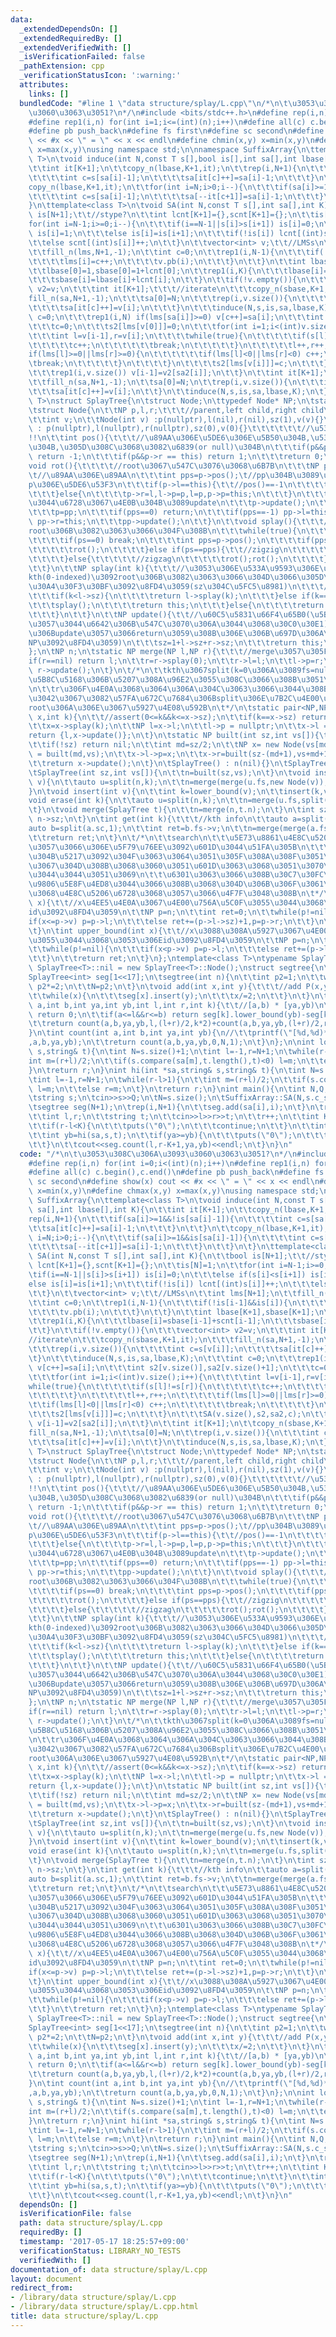 ```yaml
---
data:
  _extendedDependsOn: []
  _extendedRequiredBy: []
  _extendedVerifiedWith: []
  _isVerificationFailed: false
  _pathExtension: cpp
  _verificationStatusIcon: ':warning:'
  attributes:
    links: []
  bundledCode: "#line 1 \"data structure/splay/L.cpp\"\n/*\n\t\u3053\u308C\u306A\u3093\
    \u3060\u3063\u3051?\n*/\n#include <bits/stdc++.h>\n#define rep(i,n) for(int i=0;i<(int)(n);i++)\n\
    #define rep1(i,n) for(int i=1;i<=(int)(n);i++)\n#define all(c) c.begin(),c.end()\n\
    #define pb push_back\n#define fs first\n#define sc second\n#define show(x) cout\
    \ << #x << \" = \" << x << endl\n#define chmin(x,y) x=min(x,y)\n#define chmax(x,y)\
    \ x=max(x,y)\nusing namespace std;\n\nnamespace SuffixArray{\n\ttemplate<class\
    \ T>\n\tvoid induce(int N,const T s[],bool is[],int sa[],int lbase[],int K){\n\
    \t\tint it[K+1];\n\t\tcopy_n(lbase,K+1,it);\n\t\trep(i,N+1){\n\t\t\tif(sa[i]>=1&&!is[sa[i]-1]){\n\
    \t\t\t\tint c=s[sa[i]-1];\n\t\t\t\tsa[it[c]++]=sa[i]-1;\n\t\t\t}\n\t\t}\n\t\t\
    copy_n(lbase,K+1,it);\n\t\tfor(int i=N;i>0;i--){\n\t\t\tif(sa[i]>=1&&is[sa[i]-1]){\n\
    \t\t\t\tint c=s[sa[i]-1];\n\t\t\t\tsa[--it[c+1]]=sa[i]-1;\n\t\t\t}\n\t\t}\n\t\
    }\n\ttemplate<class T>\n\tvoid SA(int N,const T s[],int sa[],int K){\n\t\tbool\
    \ is[N+1];\t\t//stype?\n\t\tint lcnt[K+1]={},scnt[K+1]={};\n\t\tis[N]=1;\n\t\t\
    for(int i=N-1;i>=0;i--){\n\t\t\tif(i==N-1||s[i]>s[i+1]) is[i]=0;\n\t\t\telse if(s[i]<s[i+1])\
    \ is[i]=1;\n\t\t\telse is[i]=is[i+1];\n\t\t\tif(!is[i]) lcnt[(int)s[i]]++;\n\t\
    \t\telse scnt[(int)s[i]]++;\n\t\t}\n\t\tvector<int> v;\t\t//LMSs\n\t\tint lms[N+1];\n\
    \t\tfill_n(lms,N+1,-1);\n\t\tint c=0;\n\t\trep1(i,N-1){\n\t\t\tif(!is[i-1]&&is[i]){\n\
    \t\t\t\tlms[i]=c++;\n\t\t\t\tv.pb(i);\n\t\t\t}\n\t\t}\n\t\tint lbase[K+1],sbase[K+1];\n\
    \t\tlbase[0]=1,sbase[0]=1+lcnt[0];\n\t\trep1(i,K){\n\t\t\tlbase[i]=sbase[i-1]+scnt[i-1];\n\
    \t\t\tsbase[i]=lbase[i]+lcnt[i];\n\t\t}\n\t\tif(!v.empty()){\n\t\t\tvector<int>\
    \ v2=v;\n\t\t\tint it[K+1];\t\t\t//iterate\n\t\t\tcopy_n(sbase,K+1,it);\n\t\t\t\
    fill_n(sa,N+1,-1);\n\t\t\tsa[0]=N;\n\t\t\trep(i,v.size()){\n\t\t\t\tint c=s[v[i]];\n\
    \t\t\t\tsa[it[c]++]=v[i];\n\t\t\t}\n\t\t\tinduce(N,s,is,sa,lbase,K);\n\t\t\tint\
    \ c=0;\n\t\t\trep1(i,N) if(lms[sa[i]]>=0) v[c++]=sa[i];\n\t\t\tint s2[v.size()],sa2[v.size()+1];\n\
    \t\t\tc=0;\n\t\t\ts2[lms[v[0]]]=0;\n\t\t\tfor(int i=1;i<(int)v.size();i++){\n\t\
    \t\t\tint l=v[i-1],r=v[i];\n\t\t\t\twhile(true){\n\t\t\t\t\tif(s[l]!=s[r]){\n\t\
    \t\t\t\t\tc++;\n\t\t\t\t\t\tbreak;\n\t\t\t\t\t}\n\t\t\t\t\tl++,r++;\n\t\t\t\t\t\
    if(lms[l]>=0||lms[r]>=0){\n\t\t\t\t\t\tif(lms[l]<0||lms[r]<0) c++;\n\t\t\t\t\t\
    \tbreak;\n\t\t\t\t\t}\n\t\t\t\t}\n\t\t\t\ts2[lms[v[i]]]=c;\n\t\t\t}\n\t\t\tSA(v.size(),s2,sa2,c);\n\
    \t\t\trep1(i,v.size()) v[i-1]=v2[sa2[i]];\n\t\t}\n\t\tint it[K+1];\n\t\tcopy_n(sbase,K+1,it);\n\
    \t\tfill_n(sa,N+1,-1);\n\t\tsa[0]=N;\n\t\trep(i,v.size()){\n\t\t\tint c=s[v[i]];\n\
    \t\t\tsa[it[c]++]=v[i];\n\t\t}\n\t\tinduce(N,s,is,sa,lbase,K);\n\t}\n}\n\n\ntemplate<class\
    \ T>\nstruct SplayTree{\n\tstruct Node;\n\ttypedef Node* NP;\n\tstatic NP nil;\n\
    \tstruct Node{\n\t\tNP p,l,r;\t\t\t//parent,left child,right child\n\t\tint sz;\n\
    \t\tint v;\n\t\tNode(int v) :p(nullptr),l(nil),r(nil),sz(1),v(v){}\n\t\tNode()\
    \ : p(nullptr),l(nullptr),r(nullptr),sz(0),v(0){}\t\t\t\t\t\t//\u5358\u4F4D\u5143\
    !!\n\t\tint pos(){\t\t\t//\u89AA\u306E\u5DE6\u306E\u5B50\u304B,\u53F3\u306E\u5B50\
    \u304B,\u305D\u308C\u3068\u3082\u6839(or null)\u304B\n\t\t\tif(p&&p->l == this)\
    \ return -1;\n\t\t\tif(p&&p->r == this) return 1;\n\t\t\treturn 0;\n\t\t}\n\t\t\
    void rot(){\t\t\t\t//root\u3067\u547C\u3076\u3068\u6B7B\n\t\t\tNP pp=p->p;\t\t\
    \t//\u89AA\u306E\u89AA\n\t\t\tint pps=p->pos();\t//pp\u304B\u3089\u307F\u305F\
    p\u306E\u5DE6\u53F3\n\t\t\tif(p->l==this){\t\t//pos()==-1\n\t\t\t\tp->l=r,r->p=p,r=p,p->p=this;\n\
    \t\t\t}else{\n\t\t\t\tp->r=l,l->p=p,l=p,p->p=this;\n\t\t\t}\n\t\t\t//\u65B0\u3057\
    \u3044\u6728\u3067\u4E0B\u304B\u3089update\n\t\t\tp->update();\n\t\t\tupdate();\n\
    \t\t\tp=pp;\n\t\t\tif(pps==0) return;\n\t\t\tif(pps==-1) pp->l=this;\n\t\t\telse\
    \ pp->r=this;\n\t\t\tpp->update();\n\t\t}\n\t\tvoid splay(){\t\t\t//this\u3092\
    root\u306B\u3082\u3063\u3066\u304F\u308B\n\t\t\twhile(true){\n\t\t\t\tint ps=pos();\n\
    \t\t\t\tif(ps==0) break;\n\t\t\t\tint pps=p->pos();\n\t\t\t\tif(pps==0){\t\t//zig\n\
    \t\t\t\t\trot();\n\t\t\t\t}else if(ps==pps){\t\t//zigzig\n\t\t\t\t\tp->rot();rot();\n\
    \t\t\t\t}else{\t\t\t\t\t//zigzag\n\t\t\t\t\trot();rot();\n\t\t\t\t}\n\t\t\t}\n\
    \t\t}\n\t\tNP splay(int k){\t\t\t//\u3053\u306E\u533A\u9593\u306E\u5DE6\u304B\u3089\
    kth(0-indexed)\u3092root\u306B\u3082\u3063\u3066\u304D\u3066\u305D\u306E\u30DD\
    \u30A4\u30F3\u30BF\u3092\u8FD4\u3059(sz\u304C\u5FC5\u8981)\n\t\t\t//assert(0<=k&&k<sz);\n\
    \t\t\tif(k<l->sz){\n\t\t\t\treturn l->splay(k);\n\t\t\t}else if(k==l->sz){\n\t\
    \t\t\tsplay();\n\t\t\t\treturn this;\n\t\t\t}else{\n\t\t\t\treturn r->splay(k-(l->sz+1));\n\
    \t\t\t}\n\t\t}\n\t\tNP update(){\t\t//\u60C5\u5831\u66F4\u65B0(\u5B50\u304C\u6B63\
    \u3057\u3044\u6642\u306B\u547C\u3070\u306A\u3044\u3068\u30C0\u30E1) (\u6700\u5F8C\
    \u306Bupdate\u3057\u3066return\u3059\u308B\u306E\u306B\u697D\u306A\u306E\u3067\
    NP\u3092\u8FD4\u3059)\n\t\t\tsz=1+l->sz+r->sz;\n\t\t\treturn this;\n\t\t}\n\n\t\
    };\n\tNP n;\n\tstatic NP merge(NP l,NP r){\t\t\t//merge\u3057\u305F\u6839\n\t\t\
    if(r==nil) return l;\n\t\tr=r->splay(0);\n\t\tr->l=l;\n\t\tl->p=r;\n\t\treturn\
    \ r->update();\n\t}\n\t/*\n\t\tkth\u3067split(k=0\u306A\u3089fs=null)\n\t\tl\u306F\
    \u5B8C\u5168\u306B\u5207\u308A\u96E2\u3055\u308C\u3066\u308B\u3051\u308C\u3069\
    \n\t\tr\u306F\u4E0A\u3068\u3064\u306A\u304C\u3063\u3066\u3044\u308B?\n\t\t\u307E\
    \u3042\u3067\u3082\u57FA\u672C\u7684\u306Bsplit\u306E\u7B2C\u4E00\u5F15\u6570\u306F\
    root\u306A\u306E\u3067\u5927\u4E08\u592B\n\t*/\n\tstatic pair<NP,NP> split(NP\
    \ x,int k){\n\t\t//assert(0<=k&&k<=x->sz);\n\t\tif(k==x->sz) return {x,nil};\n\
    \t\tx=x->splay(k);\n\t\tNP l=x->l;\n\t\tl->p = nullptr;\n\t\tx->l = nil;\n\t\t\
    return {l,x->update()};\n\t}\n\tstatic NP built(int sz,int vs[]){\t\t\t\t//init\n\
    \t\tif(!sz) return nil;\n\t\tint md=sz/2;\n\t\tNP x= new Node(vs[md]);\n\t\tx->l\
    \ = built(md,vs);\n\t\tx->l->p=x;\n\t\tx->r=built(sz-(md+1),vs+md+1);\n\t\tx->r->p=x;\n\
    \t\treturn x->update();\n\t}\n\tSplayTree() : n(nil){}\n\tSplayTree(NP n) : n(n){}\n\
    \tSplayTree(int sz,int vs[]){\n\t\tn=built(sz,vs);\n\t}\n\tvoid insert(int k,int\
    \ v){\n\t\tauto u=split(n,k);\n\t\tn=merge(merge(u.fs,new Node(v)),u.sc);\n\t\
    }\n\tvoid insert(int v){\n\t\tint k=lower_bound(v);\n\t\tinsert(k,v);\n\t}\n\t\
    void erase(int k){\n\t\tauto u=split(n,k);\n\t\tn=merge(u.fs,split(u.sc,1).sc);\n\
    \t}\n\tvoid merge(SplayTree t){\n\t\tn=merge(n,t.n);\n\t}\n\tint sz(){\n\t\treturn\
    \ n->sz;\n\t}\n\tint get(int k){\t\t\t//kth info\n\t\tauto a=split(n,k);\n\t\t\
    auto b=split(a.sc,1);\n\t\tint ret=b.fs->v;\n\t\tn=merge(merge(a.fs,b.fs),b.sc);\n\
    \t\treturn ret;\n\t}\n\t/*\n\t\tsearch\n\t\t\u5E73\u8861\u4E8C\u5206\u6728\u3068\
    \u3057\u3066\u306E\u5F79\u76EE\u3092\u601D\u3044\u51FA\u305B\n\t\t\u306A\u3093\
    \u304B\u5217\u3092\u304F\u3063\u3064\u3051\u305F\u308A\u308F\u3051\u305F\u308A\
    \u3067\u304D\u308B\u3068\u3060\u3051\u601D\u3063\u3068\u3051\u3070\u57FA\u672C\
    \u3044\u3044\u3051\u3069\n\t\t\u6301\u3063\u3066\u308B\u30C7\u30FC\u30BF\u306B\
    \u9806\u5E8F\u4ED8\u3044\u3066\u308B\u3068\u304D\u306B\u306F\u3061\u3083\u3093\
    \u3068\u4E8C\u5206\u6728\u3068\u3057\u3066\u4F7F\u3048\u308B\n\t*/\n\tint lower_bound(int\
    \ x){\t\t//x\u4EE5\u4E0A\u3067\u4E00\u756A\u5C0F\u3055\u3044\u3068\u3053\u306E\
    id\u3092\u8FD4\u3059\n\t\tNP p=n;\n\t\tint ret=0;\n\t\twhile(p!=nil){\n\t\t\t\
    if(x<=p->v) p=p->l;\n\t\t\telse ret+=(p->l->sz)+1,p=p->r;\n\t\t}\n\t\treturn ret;\n\
    \t}\n\tint upper_bound(int x){\t\t//x\u3088\u308A\u5927\u3067\u4E00\u756A\u5C0F\
    \u3055\u3044\u3068\u3053\u306Eid\u3092\u8FD4\u3059\n\t\tNP p=n;\n\t\tint ret=0;\n\
    \t\twhile(p!=nil){\n\t\t\tif(x<p->v) p=p->l;\n\t\t\telse ret+=(p->l->sz)+1,p=p->r;\n\
    \t\t}\n\t\treturn ret;\n\t}\n};\ntemplate<class T>\ntypename SplayTree<T>::NP\
    \ SplayTree<T>::nil = new SplayTree<T>::Node();\nstruct segtree{\n\tint N;\n\t\
    SplayTree<int> seg[1<<17];\n\tsegtree(int n){\n\t\tint p2=1;\n\t\twhile(p2<n)\
    \ p2*=2;\n\t\tN=p2;\n\t}\n\tvoid add(int x,int y){\t\t\t//add P(x,y)\n\t\tx+=N;\n\
    \t\twhile(x){\n\t\t\tseg[x].insert(y);\n\t\t\tx/=2;\n\t\t}\n\t}\n\tint count(int\
    \ a,int b,int ya,int yb,int l,int r,int k){\t\t//[a,b) * [ya,yb)\n\t\tif(b<=l||r<=a)\
    \ return 0;\n\t\tif(a<=l&&r<=b) return seg[k].lower_bound(yb)-seg[k].lower_bound(ya);\n\
    \t\treturn count(a,b,ya,yb,l,(l+r)/2,k*2)+count(a,b,ya,yb,(l+r)/2,r,k*2+1);\n\t\
    }\n\tint count(int a,int b,int ya,int yb){\n//\t\tprintf(\"[%d,%d)*[%d,%d)\\n\"\
    ,a,b,ya,yb);\n\t\treturn count(a,b,ya,yb,0,N,1);\n\t}\n};\n\nint lo(int *sa,string&\
    \ s,string& t){\n\tint N=s.size()+1;\n\tint l=-1,r=N+1;\n\twhile(r-l>1){\n\t\t\
    int m=(r+l)/2;\n\t\tif(s.compare(sa[m],t.length(),t)<0) l=m;\n\t\telse r=m;\n\t\
    }\n\treturn r;\n}\nint hi(int *sa,string& s,string& t){\n\tint N=s.size()+1;\n\
    \tint l=-1,r=N+1;\n\twhile(r-l>1){\n\t\tint m=(r+l)/2;\n\t\tif(s.compare(sa[m],t.length(),t)<=0)\
    \ l=m;\n\t\telse r=m;\n\t}\n\treturn r;\n}\nint main(){\n\tint N,Q,sa[100001];\n\
    \tstring s;\n\tcin>>s>>Q;\n\tN=s.size();\n\tSuffixArray::SA(N,s.c_str(),sa,256);\n\
    \tsegtree seg(N+1);\n\trep(i,N+1){\n\t\tseg.add(sa[i],i);\n\t}\n\trep(tt,Q){\n\
    \t\tint l,r;\n\t\tstring t;\n\t\tcin>>l>>r>>t;\n\t\tr++;\n\t\tint K=t.size();\n\
    \t\tif(r-l<K){\n\t\t\tputs(\"0\");\n\t\t\tcontinue;\n\t\t}\n\t\tint ya=lo(sa,s,t);\n\
    \t\tint yb=hi(sa,s,t);\n\t\tif(ya>=yb){\n\t\t\tputs(\"0\");\n\t\t\tcontinue;\n\
    \t\t}\n\t\tcout<<seg.count(l,r-K+1,ya,yb)<<endl;\n\t}\n}\n"
  code: "/*\n\t\u3053\u308C\u306A\u3093\u3060\u3063\u3051?\n*/\n#include <bits/stdc++.h>\n\
    #define rep(i,n) for(int i=0;i<(int)(n);i++)\n#define rep1(i,n) for(int i=1;i<=(int)(n);i++)\n\
    #define all(c) c.begin(),c.end()\n#define pb push_back\n#define fs first\n#define\
    \ sc second\n#define show(x) cout << #x << \" = \" << x << endl\n#define chmin(x,y)\
    \ x=min(x,y)\n#define chmax(x,y) x=max(x,y)\nusing namespace std;\n\nnamespace\
    \ SuffixArray{\n\ttemplate<class T>\n\tvoid induce(int N,const T s[],bool is[],int\
    \ sa[],int lbase[],int K){\n\t\tint it[K+1];\n\t\tcopy_n(lbase,K+1,it);\n\t\t\
    rep(i,N+1){\n\t\t\tif(sa[i]>=1&&!is[sa[i]-1]){\n\t\t\t\tint c=s[sa[i]-1];\n\t\t\
    \t\tsa[it[c]++]=sa[i]-1;\n\t\t\t}\n\t\t}\n\t\tcopy_n(lbase,K+1,it);\n\t\tfor(int\
    \ i=N;i>0;i--){\n\t\t\tif(sa[i]>=1&&is[sa[i]-1]){\n\t\t\t\tint c=s[sa[i]-1];\n\
    \t\t\t\tsa[--it[c+1]]=sa[i]-1;\n\t\t\t}\n\t\t}\n\t}\n\ttemplate<class T>\n\tvoid\
    \ SA(int N,const T s[],int sa[],int K){\n\t\tbool is[N+1];\t\t//stype?\n\t\tint\
    \ lcnt[K+1]={},scnt[K+1]={};\n\t\tis[N]=1;\n\t\tfor(int i=N-1;i>=0;i--){\n\t\t\
    \tif(i==N-1||s[i]>s[i+1]) is[i]=0;\n\t\t\telse if(s[i]<s[i+1]) is[i]=1;\n\t\t\t\
    else is[i]=is[i+1];\n\t\t\tif(!is[i]) lcnt[(int)s[i]]++;\n\t\t\telse scnt[(int)s[i]]++;\n\
    \t\t}\n\t\tvector<int> v;\t\t//LMSs\n\t\tint lms[N+1];\n\t\tfill_n(lms,N+1,-1);\n\
    \t\tint c=0;\n\t\trep1(i,N-1){\n\t\t\tif(!is[i-1]&&is[i]){\n\t\t\t\tlms[i]=c++;\n\
    \t\t\t\tv.pb(i);\n\t\t\t}\n\t\t}\n\t\tint lbase[K+1],sbase[K+1];\n\t\tlbase[0]=1,sbase[0]=1+lcnt[0];\n\
    \t\trep1(i,K){\n\t\t\tlbase[i]=sbase[i-1]+scnt[i-1];\n\t\t\tsbase[i]=lbase[i]+lcnt[i];\n\
    \t\t}\n\t\tif(!v.empty()){\n\t\t\tvector<int> v2=v;\n\t\t\tint it[K+1];\t\t\t\
    //iterate\n\t\t\tcopy_n(sbase,K+1,it);\n\t\t\tfill_n(sa,N+1,-1);\n\t\t\tsa[0]=N;\n\
    \t\t\trep(i,v.size()){\n\t\t\t\tint c=s[v[i]];\n\t\t\t\tsa[it[c]++]=v[i];\n\t\t\
    \t}\n\t\t\tinduce(N,s,is,sa,lbase,K);\n\t\t\tint c=0;\n\t\t\trep1(i,N) if(lms[sa[i]]>=0)\
    \ v[c++]=sa[i];\n\t\t\tint s2[v.size()],sa2[v.size()+1];\n\t\t\tc=0;\n\t\t\ts2[lms[v[0]]]=0;\n\
    \t\t\tfor(int i=1;i<(int)v.size();i++){\n\t\t\t\tint l=v[i-1],r=v[i];\n\t\t\t\t\
    while(true){\n\t\t\t\t\tif(s[l]!=s[r]){\n\t\t\t\t\t\tc++;\n\t\t\t\t\t\tbreak;\n\
    \t\t\t\t\t}\n\t\t\t\t\tl++,r++;\n\t\t\t\t\tif(lms[l]>=0||lms[r]>=0){\n\t\t\t\t\
    \t\tif(lms[l]<0||lms[r]<0) c++;\n\t\t\t\t\t\tbreak;\n\t\t\t\t\t}\n\t\t\t\t}\n\t\
    \t\t\ts2[lms[v[i]]]=c;\n\t\t\t}\n\t\t\tSA(v.size(),s2,sa2,c);\n\t\t\trep1(i,v.size())\
    \ v[i-1]=v2[sa2[i]];\n\t\t}\n\t\tint it[K+1];\n\t\tcopy_n(sbase,K+1,it);\n\t\t\
    fill_n(sa,N+1,-1);\n\t\tsa[0]=N;\n\t\trep(i,v.size()){\n\t\t\tint c=s[v[i]];\n\
    \t\t\tsa[it[c]++]=v[i];\n\t\t}\n\t\tinduce(N,s,is,sa,lbase,K);\n\t}\n}\n\n\ntemplate<class\
    \ T>\nstruct SplayTree{\n\tstruct Node;\n\ttypedef Node* NP;\n\tstatic NP nil;\n\
    \tstruct Node{\n\t\tNP p,l,r;\t\t\t//parent,left child,right child\n\t\tint sz;\n\
    \t\tint v;\n\t\tNode(int v) :p(nullptr),l(nil),r(nil),sz(1),v(v){}\n\t\tNode()\
    \ : p(nullptr),l(nullptr),r(nullptr),sz(0),v(0){}\t\t\t\t\t\t//\u5358\u4F4D\u5143\
    !!\n\t\tint pos(){\t\t\t//\u89AA\u306E\u5DE6\u306E\u5B50\u304B,\u53F3\u306E\u5B50\
    \u304B,\u305D\u308C\u3068\u3082\u6839(or null)\u304B\n\t\t\tif(p&&p->l == this)\
    \ return -1;\n\t\t\tif(p&&p->r == this) return 1;\n\t\t\treturn 0;\n\t\t}\n\t\t\
    void rot(){\t\t\t\t//root\u3067\u547C\u3076\u3068\u6B7B\n\t\t\tNP pp=p->p;\t\t\
    \t//\u89AA\u306E\u89AA\n\t\t\tint pps=p->pos();\t//pp\u304B\u3089\u307F\u305F\
    p\u306E\u5DE6\u53F3\n\t\t\tif(p->l==this){\t\t//pos()==-1\n\t\t\t\tp->l=r,r->p=p,r=p,p->p=this;\n\
    \t\t\t}else{\n\t\t\t\tp->r=l,l->p=p,l=p,p->p=this;\n\t\t\t}\n\t\t\t//\u65B0\u3057\
    \u3044\u6728\u3067\u4E0B\u304B\u3089update\n\t\t\tp->update();\n\t\t\tupdate();\n\
    \t\t\tp=pp;\n\t\t\tif(pps==0) return;\n\t\t\tif(pps==-1) pp->l=this;\n\t\t\telse\
    \ pp->r=this;\n\t\t\tpp->update();\n\t\t}\n\t\tvoid splay(){\t\t\t//this\u3092\
    root\u306B\u3082\u3063\u3066\u304F\u308B\n\t\t\twhile(true){\n\t\t\t\tint ps=pos();\n\
    \t\t\t\tif(ps==0) break;\n\t\t\t\tint pps=p->pos();\n\t\t\t\tif(pps==0){\t\t//zig\n\
    \t\t\t\t\trot();\n\t\t\t\t}else if(ps==pps){\t\t//zigzig\n\t\t\t\t\tp->rot();rot();\n\
    \t\t\t\t}else{\t\t\t\t\t//zigzag\n\t\t\t\t\trot();rot();\n\t\t\t\t}\n\t\t\t}\n\
    \t\t}\n\t\tNP splay(int k){\t\t\t//\u3053\u306E\u533A\u9593\u306E\u5DE6\u304B\u3089\
    kth(0-indexed)\u3092root\u306B\u3082\u3063\u3066\u304D\u3066\u305D\u306E\u30DD\
    \u30A4\u30F3\u30BF\u3092\u8FD4\u3059(sz\u304C\u5FC5\u8981)\n\t\t\t//assert(0<=k&&k<sz);\n\
    \t\t\tif(k<l->sz){\n\t\t\t\treturn l->splay(k);\n\t\t\t}else if(k==l->sz){\n\t\
    \t\t\tsplay();\n\t\t\t\treturn this;\n\t\t\t}else{\n\t\t\t\treturn r->splay(k-(l->sz+1));\n\
    \t\t\t}\n\t\t}\n\t\tNP update(){\t\t//\u60C5\u5831\u66F4\u65B0(\u5B50\u304C\u6B63\
    \u3057\u3044\u6642\u306B\u547C\u3070\u306A\u3044\u3068\u30C0\u30E1) (\u6700\u5F8C\
    \u306Bupdate\u3057\u3066return\u3059\u308B\u306E\u306B\u697D\u306A\u306E\u3067\
    NP\u3092\u8FD4\u3059)\n\t\t\tsz=1+l->sz+r->sz;\n\t\t\treturn this;\n\t\t}\n\n\t\
    };\n\tNP n;\n\tstatic NP merge(NP l,NP r){\t\t\t//merge\u3057\u305F\u6839\n\t\t\
    if(r==nil) return l;\n\t\tr=r->splay(0);\n\t\tr->l=l;\n\t\tl->p=r;\n\t\treturn\
    \ r->update();\n\t}\n\t/*\n\t\tkth\u3067split(k=0\u306A\u3089fs=null)\n\t\tl\u306F\
    \u5B8C\u5168\u306B\u5207\u308A\u96E2\u3055\u308C\u3066\u308B\u3051\u308C\u3069\
    \n\t\tr\u306F\u4E0A\u3068\u3064\u306A\u304C\u3063\u3066\u3044\u308B?\n\t\t\u307E\
    \u3042\u3067\u3082\u57FA\u672C\u7684\u306Bsplit\u306E\u7B2C\u4E00\u5F15\u6570\u306F\
    root\u306A\u306E\u3067\u5927\u4E08\u592B\n\t*/\n\tstatic pair<NP,NP> split(NP\
    \ x,int k){\n\t\t//assert(0<=k&&k<=x->sz);\n\t\tif(k==x->sz) return {x,nil};\n\
    \t\tx=x->splay(k);\n\t\tNP l=x->l;\n\t\tl->p = nullptr;\n\t\tx->l = nil;\n\t\t\
    return {l,x->update()};\n\t}\n\tstatic NP built(int sz,int vs[]){\t\t\t\t//init\n\
    \t\tif(!sz) return nil;\n\t\tint md=sz/2;\n\t\tNP x= new Node(vs[md]);\n\t\tx->l\
    \ = built(md,vs);\n\t\tx->l->p=x;\n\t\tx->r=built(sz-(md+1),vs+md+1);\n\t\tx->r->p=x;\n\
    \t\treturn x->update();\n\t}\n\tSplayTree() : n(nil){}\n\tSplayTree(NP n) : n(n){}\n\
    \tSplayTree(int sz,int vs[]){\n\t\tn=built(sz,vs);\n\t}\n\tvoid insert(int k,int\
    \ v){\n\t\tauto u=split(n,k);\n\t\tn=merge(merge(u.fs,new Node(v)),u.sc);\n\t\
    }\n\tvoid insert(int v){\n\t\tint k=lower_bound(v);\n\t\tinsert(k,v);\n\t}\n\t\
    void erase(int k){\n\t\tauto u=split(n,k);\n\t\tn=merge(u.fs,split(u.sc,1).sc);\n\
    \t}\n\tvoid merge(SplayTree t){\n\t\tn=merge(n,t.n);\n\t}\n\tint sz(){\n\t\treturn\
    \ n->sz;\n\t}\n\tint get(int k){\t\t\t//kth info\n\t\tauto a=split(n,k);\n\t\t\
    auto b=split(a.sc,1);\n\t\tint ret=b.fs->v;\n\t\tn=merge(merge(a.fs,b.fs),b.sc);\n\
    \t\treturn ret;\n\t}\n\t/*\n\t\tsearch\n\t\t\u5E73\u8861\u4E8C\u5206\u6728\u3068\
    \u3057\u3066\u306E\u5F79\u76EE\u3092\u601D\u3044\u51FA\u305B\n\t\t\u306A\u3093\
    \u304B\u5217\u3092\u304F\u3063\u3064\u3051\u305F\u308A\u308F\u3051\u305F\u308A\
    \u3067\u304D\u308B\u3068\u3060\u3051\u601D\u3063\u3068\u3051\u3070\u57FA\u672C\
    \u3044\u3044\u3051\u3069\n\t\t\u6301\u3063\u3066\u308B\u30C7\u30FC\u30BF\u306B\
    \u9806\u5E8F\u4ED8\u3044\u3066\u308B\u3068\u304D\u306B\u306F\u3061\u3083\u3093\
    \u3068\u4E8C\u5206\u6728\u3068\u3057\u3066\u4F7F\u3048\u308B\n\t*/\n\tint lower_bound(int\
    \ x){\t\t//x\u4EE5\u4E0A\u3067\u4E00\u756A\u5C0F\u3055\u3044\u3068\u3053\u306E\
    id\u3092\u8FD4\u3059\n\t\tNP p=n;\n\t\tint ret=0;\n\t\twhile(p!=nil){\n\t\t\t\
    if(x<=p->v) p=p->l;\n\t\t\telse ret+=(p->l->sz)+1,p=p->r;\n\t\t}\n\t\treturn ret;\n\
    \t}\n\tint upper_bound(int x){\t\t//x\u3088\u308A\u5927\u3067\u4E00\u756A\u5C0F\
    \u3055\u3044\u3068\u3053\u306Eid\u3092\u8FD4\u3059\n\t\tNP p=n;\n\t\tint ret=0;\n\
    \t\twhile(p!=nil){\n\t\t\tif(x<p->v) p=p->l;\n\t\t\telse ret+=(p->l->sz)+1,p=p->r;\n\
    \t\t}\n\t\treturn ret;\n\t}\n};\ntemplate<class T>\ntypename SplayTree<T>::NP\
    \ SplayTree<T>::nil = new SplayTree<T>::Node();\nstruct segtree{\n\tint N;\n\t\
    SplayTree<int> seg[1<<17];\n\tsegtree(int n){\n\t\tint p2=1;\n\t\twhile(p2<n)\
    \ p2*=2;\n\t\tN=p2;\n\t}\n\tvoid add(int x,int y){\t\t\t//add P(x,y)\n\t\tx+=N;\n\
    \t\twhile(x){\n\t\t\tseg[x].insert(y);\n\t\t\tx/=2;\n\t\t}\n\t}\n\tint count(int\
    \ a,int b,int ya,int yb,int l,int r,int k){\t\t//[a,b) * [ya,yb)\n\t\tif(b<=l||r<=a)\
    \ return 0;\n\t\tif(a<=l&&r<=b) return seg[k].lower_bound(yb)-seg[k].lower_bound(ya);\n\
    \t\treturn count(a,b,ya,yb,l,(l+r)/2,k*2)+count(a,b,ya,yb,(l+r)/2,r,k*2+1);\n\t\
    }\n\tint count(int a,int b,int ya,int yb){\n//\t\tprintf(\"[%d,%d)*[%d,%d)\\n\"\
    ,a,b,ya,yb);\n\t\treturn count(a,b,ya,yb,0,N,1);\n\t}\n};\n\nint lo(int *sa,string&\
    \ s,string& t){\n\tint N=s.size()+1;\n\tint l=-1,r=N+1;\n\twhile(r-l>1){\n\t\t\
    int m=(r+l)/2;\n\t\tif(s.compare(sa[m],t.length(),t)<0) l=m;\n\t\telse r=m;\n\t\
    }\n\treturn r;\n}\nint hi(int *sa,string& s,string& t){\n\tint N=s.size()+1;\n\
    \tint l=-1,r=N+1;\n\twhile(r-l>1){\n\t\tint m=(r+l)/2;\n\t\tif(s.compare(sa[m],t.length(),t)<=0)\
    \ l=m;\n\t\telse r=m;\n\t}\n\treturn r;\n}\nint main(){\n\tint N,Q,sa[100001];\n\
    \tstring s;\n\tcin>>s>>Q;\n\tN=s.size();\n\tSuffixArray::SA(N,s.c_str(),sa,256);\n\
    \tsegtree seg(N+1);\n\trep(i,N+1){\n\t\tseg.add(sa[i],i);\n\t}\n\trep(tt,Q){\n\
    \t\tint l,r;\n\t\tstring t;\n\t\tcin>>l>>r>>t;\n\t\tr++;\n\t\tint K=t.size();\n\
    \t\tif(r-l<K){\n\t\t\tputs(\"0\");\n\t\t\tcontinue;\n\t\t}\n\t\tint ya=lo(sa,s,t);\n\
    \t\tint yb=hi(sa,s,t);\n\t\tif(ya>=yb){\n\t\t\tputs(\"0\");\n\t\t\tcontinue;\n\
    \t\t}\n\t\tcout<<seg.count(l,r-K+1,ya,yb)<<endl;\n\t}\n}\n"
  dependsOn: []
  isVerificationFile: false
  path: data structure/splay/L.cpp
  requiredBy: []
  timestamp: '2017-05-17 18:25:57+09:00'
  verificationStatus: LIBRARY_NO_TESTS
  verifiedWith: []
documentation_of: data structure/splay/L.cpp
layout: document
redirect_from:
- /library/data structure/splay/L.cpp
- /library/data structure/splay/L.cpp.html
title: data structure/splay/L.cpp
---
```

